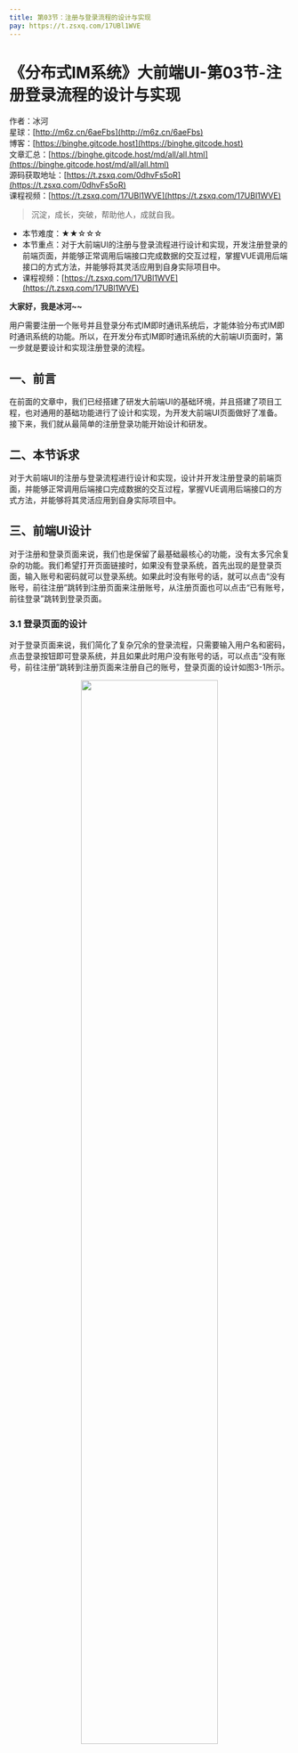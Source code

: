 ```yaml
---
title: 第03节：注册与登录流程的设计与实现
pay: https://t.zsxq.com/17UBl1WVE
---
```


# 《分布式IM系统》大前端UI-第03节-注册登录流程的设计与实现

作者：冰河
<br/>星球：[http://m6z.cn/6aeFbs](http://m6z.cn/6aeFbs)
<br/>博客：[https://binghe.gitcode.host](https://binghe.gitcode.host)
<br/>文章汇总：[https://binghe.gitcode.host/md/all/all.html](https://binghe.gitcode.host/md/all/all.html)
<br/>源码获取地址：[https://t.zsxq.com/0dhvFs5oR](https://t.zsxq.com/0dhvFs5oR)
<br/>课程视频：[https://t.zsxq.com/17UBl1WVE](https://t.zsxq.com/17UBl1WVE)

> 沉淀，成长，突破，帮助他人，成就自我。

* 本节难度：★★☆☆☆
* 本节重点：对于大前端UI的注册与登录流程进行设计和实现，开发注册登录的前端页面，并能够正常调用后端接口完成数据的交互过程，掌握VUE调用后端接口的方式方法，并能够将其灵活应用到自身实际项目中。
* 课程视频：[https://t.zsxq.com/17UBl1WVE](https://t.zsxq.com/17UBl1WVE)

**大家好，我是冰河~~**

用户需要注册一个账号并且登录分布式IM即时通讯系统后，才能体验分布式IM即时通讯系统的功能。所以，在开发分布式IM即时通讯系统的大前端UI页面时，第一步就是要设计和实现注册登录的流程。

## 一、前言

在前面的文章中，我们已经搭建了研发大前端UI的基础环境，并且搭建了项目工程，也对通用的基础功能进行了设计和实现，为开发大前端UI页面做好了准备。接下来，我们就从最简单的注册登录功能开始设计和研发。

## 二、本节诉求

对于大前端UI的注册与登录流程进行设计和实现，设计并开发注册登录的前端页面，并能够正常调用后端接口完成数据的交互过程，掌握VUE调用后端接口的方式方法，并能够将其灵活应用到自身实际项目中。

## 三、前端UI设计

对于注册和登录页面来说，我们也是保留了最基础最核心的功能，没有太多冗余复杂的功能。我们希望打开页面链接时，如果没有登录系统，首先出现的是登录页面，输入账号和密码就可以登录系统。如果此时没有账号的话，就可以点击“没有账号，前往注册”跳转到注册页面来注册账号，从注册页面也可以点击“已有账号，前往登录”跳转到登录页面。

### 3.1 登录页面的设计

对于登录页面来说，我们简化了复杂冗余的登录流程，只需要输入用户名和密码，点击登录按钮即可登录系统，并且如果此时用户没有账号的话，可以点击“没有账号，前往注册”跳转到注册页面来注册自己的账号，登录页面的设计如图3-1所示。

<div align="center">
    <img src="https://binghe.gitcode.host/images/project/im/2024-02-09-001.png?raw=true" width="70%">
    <br/>
</div>

### 3.2 注册页面的设计

对于注册页面来说，我们同样简化了复杂冗余的注册流程，只需要输入用户名、昵称、密码和确认密码，点击注册按钮即可注册账号，如果此时已有登录账号的话，可以点击“已有账号，前往登录”跳转到登录页面。注册页面的整体设计如图3-2所示。

## 查看完整文章

加入[冰河技术](https://public.zsxq.com/groups/48848484411888.html)知识星球，解锁完整技术文章与完整代码